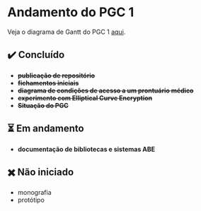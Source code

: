 # Andamento do PGC 1

Veja o diagrama de Gantt do PGC 1 [aqui](cronograma.md).

## ✔️ Concluído

- **~~publicação de repositório~~**
- **~~fichamentos iniciais~~**
- **~~diagrama de condições de acesso a um prontuário médico~~**
- **~~experimento com Elliptical Curve Encryption~~**
- **~~Situação do PGC~~**

## ⏳ Em andamento

- **documentação de bibliotecas e sistemas ABE**

## ✖️ Não iniciado

- monografia
- protótipo